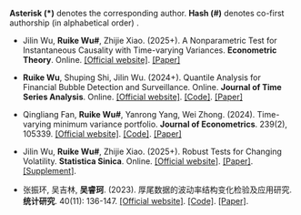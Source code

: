 <strong>Asterisk (*)</strong> denotes the corresponding author. <strong>Hash (#)</strong> denotes co-first authorship (in alphabetical order) .

- Jilin Wu, <strong>Ruike Wu#</strong>, Zhijie Xiao. (2025+). A Nonparametric Test for Instantaneous Causality with Time-varying Variances. <strong>Econometric Theory</strong>. Online. [[Official website]](https://doi.org/10.1017/S0266466624000409). [[Paper]](https://drive.google.com/file/d/14yHlOIuTPrJoZbKGpCYBKB_onVldOnof/view?usp=sharing)

- <strong>Ruike Wu</strong>, Shuping Shi, Jilin Wu. (2024+). Quantile Analysis for Financial Bubble Detection and Surveillance. Online. <strong>Journal of Time Series Analysis</strong>. Online. [[Official website]](https://onlinelibrary.wiley.com/doi/10.1111/jtsa.12791). [[Code]](https://drive.google.com/file/d/17It2ioP58bhyp35gvIixlv4QtQc5NU69/view?usp=sharing). [[Paper]](https://drive.google.com/file/d/1UP9_oKbAeex4CsFWbcvwDWYkLlWnwbdN/view?usp=sharing)

- Qingliang Fan, <strong>Ruike Wu#</strong>, Yanrong Yang, Wei Zhong. (2024). Time-varying minimum variance portfolio. <strong>Journal of Econometrics</strong>. 239(2), 105339. [[Official website]](https://www.sciencedirect.com/science/article/abs/pii/S0304407622001646). [[Code]](https://github.com/RuikeWu/TV-MVP). [[Paper]](https://drive.google.com/file/d/19ucctAdbZQ8LQO87cqOw2-e8PNofTFvA/view?usp=sharing)

- Jilin Wu, <strong>Ruike Wu#</strong>, Zhijie Xiao. (2025+). Robust Tests for Changing Volatility. <strong>Statistica Sinica</strong>. Online. [[Official website]](https://www3.stat.sinica.edu.tw/ss_newpaper/SS-2023-0207_na.pdf). [[Paper]](https://drive.google.com/file/d/1y0uk7b4xccIWtCyGUtzcWIlyRluZDZ7Y/view?usp=sharing). [[Supplement]](https://drive.google.com/file/d/1PL4tdePIQr9PASDpgSs8dBS4Qp1eOCkg/view?usp=sharing).

- 张振环, 吴吉林, <strong>吴睿珂</strong>. (2023). 厚尾数据的波动率结构变化检验及应用研究. <strong>统计研究</strong>. 40(11): 136-147. [[Official website]](https://tjyj.stats.gov.cn/CN/10.19343/j.cnki.11%E2%80%931302/c.2023.11.011). [[Code]](https://github.com/RuikeWu/Volatility-Structural-Changing-Test-with-Heavy-tailed-innovations). [[Paper]](https://drive.google.com/file/d/1tLFkRHFkD4Gy8USiIPyBZy-vQ_FLc3O2/view?usp=sharing).
